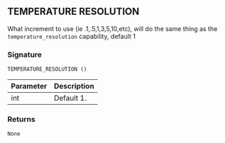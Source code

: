 ## TEMPERATURE RESOLUTION

What increment to use (ie .1,.5,1,3,5,10,etc), will do the same thing as the `temperature_resolution` capability, default 1


### Signature

`TEMPERATURE_RESOLUTION ()` 


| Parameter | Description |
| --- | --- |
| int | Default 1. |


### Returns

`None`